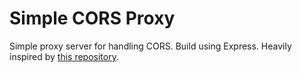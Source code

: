 # Simple CORS Proxy

Simple proxy server for handling CORS. Build using Express. Heavily inspired by [this repository](https://github.com/groundberry/stock-chart-proxy-express).
